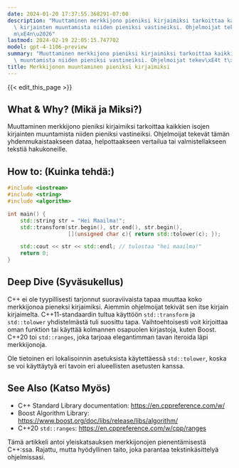```yaml
---
date: 2024-01-20 17:37:55.368291-07:00
description: "Muuttaminen merkkijono pieniksi kirjaimiksi tarkoittaa kaikkien isojen\
  \ kirjainten muuntamista niiden pieniksi vastineiksi. Ohjelmoijat tekev\xE4t t\xE4\
  m\xE4n\u2026"
lastmod: 2024-02-19 22:05:15.747702
model: gpt-4-1106-preview
summary: "Muuttaminen merkkijono pieniksi kirjaimiksi tarkoittaa kaikkien isojen kirjainten\
  \ muuntamista niiden pieniksi vastineiksi. Ohjelmoijat tekev\xE4t t\xE4m\xE4n\u2026"
title: Merkkijonon muuntaminen pieniksi kirjaimiksi
---
```


{{< edit_this_page >}}

## What & Why? (Mikä ja Miksi?)
Muuttaminen merkkijono pieniksi kirjaimiksi tarkoittaa kaikkien isojen kirjainten muuntamista niiden pieniksi vastineiksi. Ohjelmoijat tekevät tämän yhdenmukaistaakseen dataa, helpottaakseen vertailua tai valmistellakseen tekstiä hakukoneille. 

## How to: (Kuinka tehdä:)
```C++
#include <iostream>
#include <string>
#include <algorithm>

int main() {
    std::string str = "Hei Maailma!";
    std::transform(str.begin(), str.end(), str.begin(), 
                   [](unsigned char c){ return std::tolower(c); });

    std::cout << str << std::endl; // tulostaa "hei maailma!"
    return 0;
}
```

## Deep Dive (Syväsukellus)
C++ ei ole tyypillisesti tarjonnut suoraviivaista tapaa muuttaa koko merkkijonoa pieneksi kirjaimiksi. Aiemmin ohjelmoijat tekivät sen itse kirjain kirjaimelta. C++11-standaardin tultua käyttöön `std::transform` ja `std::tolower` yhdistelmästä tuli suosittu tapa. Vaihtoehtoisesti voit kirjoittaa oman funktion tai käyttää kolmannen osapuolen kirjastoja, kuten Boost. C++20 toi `std::ranges`, joka tarjoaa elegantimman tavan iteroida läpi merkkijonoja. 

Ole tietoinen eri lokalisoinnin asetuksista käytettäessä `std::tolower`, koska se voi käyttäytyä eri tavoin eri alueellisten asetusten kanssa.

## See Also (Katso Myös)
- C++ Standard Library documentation: https://en.cppreference.com/w/
- Boost Algorithm Library: https://www.boost.org/doc/libs/release/libs/algorithm/
- C++20 `std::ranges`: https://en.cppreference.com/w/cpp/ranges

Tämä artikkeli antoi yleiskatsauksen merkkijonojen pienentämisestä C++:ssa. Rajattu, mutta hyödyllinen taito, joka parantaa tekstinkäsittelyä ohjelmissasi.
